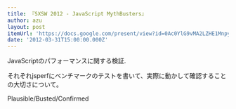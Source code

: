 ```yaml
---
title: 『SXSW 2012 - JavaScript MythBusters』
author: azu
layout: post
itemUrl: 'https://docs.google.com/present/view?id=0Ac0YlG9vMA2LZHE1MnpycF8yMGZ6ZnZxa2hy&pli=1'
date: '2012-03-31T15:00:00.000Z'
---
```

JavaScriptのパフォーマンスに関する検証.

それぞれjsperfにベンチマークのテストを書いて、実際に動かして確認することの大切さについて。

Plausible/Busted/Confirmed
